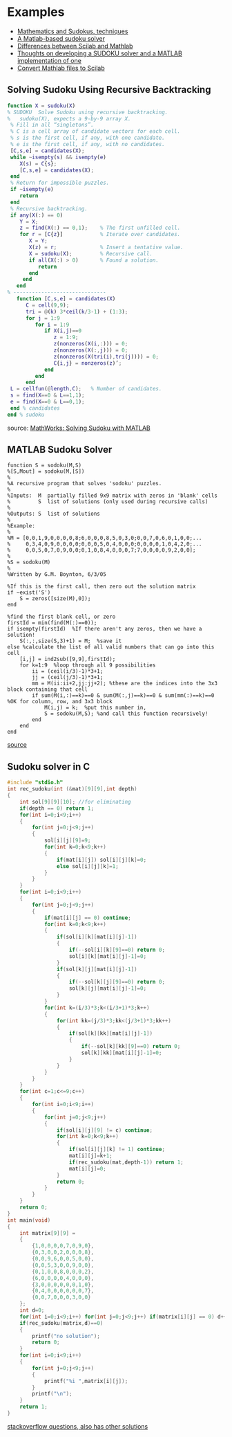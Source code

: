 # Examples
- [Mathematics and Sudokus, techniques](http://www.math.cornell.edu/~mec/Summer2009/meerkamp/Site/Introduction.html)
- [A Matlab-based sudoku solver](http://www2.mathematik.hu-berlin.de/~pevans/personal/sudoku/)
- [Differences between Scilab and Mathlab](http://pages.cs.aueb.gr/~yiannisk/aps-06/SCILAB_HELP/matlabvsscilab_html.htm)
- [Thoughts on developing a SUDOKU solver and a MATLAB implementation of one](https://sites.google.com/site/edmarkovich2/matlab_doku)
- [Convert Mathlab files to Scilab](http://help.scilab.org/docs/5.5.2/en_US/mfile2sci.html)

## Solving Sudoku Using Recursive Backtracking
```Matlab
function X = sudoku(X) 
% SUDOKU  Solve Sudoku using recursive backtracking. 
%   sudoku(X), expects a 9-by-9 array X. 
 % Fill in all “singletons”. 
 % C is a cell array of candidate vectors for each cell. 
 % s is the first cell, if any, with one candidate. 
 % e is the first cell, if any, with no candidates. 
 [C,s,e] = candidates(X); 
 while ~isempty(s) && isempty(e) 
    X(s) = C{s}; 
    [C,s,e] = candidates(X); 
 end 
 % Return for impossible puzzles. 
 if ~isempty(e) 
    return 
 end 
 % Recursive backtracking. 
 if any(X(:) == 0) 
    Y = X; 
    z = find(X(:) == 0,1);    % The first unfilled cell. 
    for r = [C{z}]            % Iterate over candidates. 
       X = Y; 
       X(z) = r;              % Insert a tentative value. 
       X = sudoku(X);         % Recursive call. 
       if all(X(:) > 0)       % Found a solution. 
          return 
       end 
     end 
   end 
% ------------------------------ 
   function [C,s,e] = candidates(X) 
      C = cell(9,9); 
      tri = @(k) 3*ceil(k/3-1) + (1:3); 
      for j = 1:9 
         for i = 1:9 
            if X(i,j)==0 
               z = 1:9; 
               z(nonzeros(X(i,:))) = 0; 
               z(nonzeros(X(:,j))) = 0; 
               z(nonzeros(X(tri(i),tri(j)))) = 0; 
               C{i,j} = nonzeros(z)’; 
            end 
         end 
      end 
 L = cellfun(@length,C);   % Number of candidates. 
 s = find(X==0 & L==1,1); 
 e = find(X==0 & L==0,1); 
 end % candidates 
end % sudoku
```
source: [MathWorks: Solving Sudoku with MATLAB](http://nl.mathworks.com/company/newsletters/articles/solving-sudoku-with-matlab.html) 

## MATLAB Sudoku Solver
```Mathlab
function S = sodoku(M,S)
%[S,Mout] = sodoku(M,[S])
%
%A recursive program that solves 'sodoku' puzzles.
%
%Inputs:  M  partially filled 9x9 matrix with zeros in 'blank' cells
%         S  list of solutions (only used during recursive calls)
%
%Outputs: S  list of solutions
%
%Example:
%
%M = [0,0,1,9,0,0,0,0,8;6,0,0,0,8,5,0,3,0;0,0,7,0,6,0,1,0,0;...
%     0,3,4,0,9,0,0,0,0;0,0,0,5,0,4,0,0,0;0,0,0,0,1,0,4,2,0;...
%     0,0,5,0,7,0,9,0,0;0,1,0,8,4,0,0,0,7;7,0,0,0,0,9,2,0,0];
%
%S = sodoku(M)
%
%Written by G.M. Boynton, 6/3/05

%If this is the first call, then zero out the solution matrix
if ~exist('S')
    S = zeros([size(M),0]);
end

%find the first blank cell, or zero
firstId = min(find(M(:)==0));
if isempty(firstId)  %If there aren't any zeros, then we have a solution!
    S(:,:,size(S,3)+1) = M;  %save it
else %calculate the list of all valid numbers that can go into this cell
    [i,j] = ind2sub([9,9],firstId);
    for k=1:9  %loop through all 9 possibilities
        ii = (ceil(i/3)-1)*3+1;
        jj = (ceil(j/3)-1)*3+1;
        mm = M(ii:ii+2,jj:jj+2); %these are the indices into the 3x3 block containing that cell
        if sum(M(i,:)==k)==0 & sum(M(:,j)==k)==0 & sum(mm(:)==k)==0  %OK for column, row, and 3x3 block
            M(i,j) = k;  %put this number in,
            S = sodoku(M,S); %and call this function recursively!
        end
    end
end
```

[source](http://www.mathworks.com/matlabcentral/fileexchange/8083-matlab-sudoku-solver)

## Sudoku solver in C
```C
#include "stdio.h"
int rec_sudoku(int (&mat)[9][9],int depth)
{
    int sol[9][9][10]; //for eliminating
    if(depth == 0) return 1;
    for(int i=0;i<9;i++)
    {
        for(int j=0;j<9;j++)
        {
            sol[i][j][9]=9;
            for(int k=0;k<9;k++)
            {
                if(mat[i][j]) sol[i][j][k]=0;
                else sol[i][j][k]=1;
            }
        }
    }
    for(int i=0;i<9;i++)
    {
        for(int j=0;j<9;j++)
        {
            if(mat[i][j] == 0) continue;
            for(int k=0;k<9;k++)
            {
                if(sol[i][k][mat[i][j]-1])
                {
                    if(--sol[i][k][9]==0) return 0;
                    sol[i][k][mat[i][j]-1]=0;
                }
                if(sol[k][j][mat[i][j]-1])
                {
                    if(--sol[k][j][9]==0) return 0;
                    sol[k][j][mat[i][j]-1]=0;
                }
            }
            for(int k=(i/3)*3;k<(i/3+1)*3;k++)
            {
                for(int kk=(j/3)*3;kk<(j/3+1)*3;kk++)
                {
                    if(sol[k][kk][mat[i][j]-1])
                    {
                        if(--sol[k][kk][9]==0) return 0;
                        sol[k][kk][mat[i][j]-1]=0;
                    }
                }
            }
        }
    }
    for(int c=1;c<=9;c++)
    {
        for(int i=0;i<9;i++)
        {
            for(int j=0;j<9;j++)
            {
                if(sol[i][j][9] != c) continue;
                for(int k=0;k<9;k++)
                {
                    if(sol[i][j][k] != 1) continue;
                    mat[i][j]=k+1;
                    if(rec_sudoku(mat,depth-1)) return 1;
                    mat[i][j]=0;
                }
                return 0;
            }
        }
    }
    return 0;
}
int main(void)
{
    int matrix[9][9] =
    {
        {1,0,0,0,0,7,0,9,0},
        {0,3,0,0,2,0,0,0,8},
        {0,0,9,6,0,0,5,0,0},
        {0,0,5,3,0,0,9,0,0},
        {0,1,0,0,8,0,0,0,2},
        {6,0,0,0,0,4,0,0,0},
        {3,0,0,0,0,0,0,1,0},
        {0,4,0,0,0,0,0,0,7},
        {0,0,7,0,0,0,3,0,0}
    };
    int d=0;
    for(int i=0;i<9;i++) for(int j=0;j<9;j++) if(matrix[i][j] == 0) d++;
    if(rec_sudoku(matrix,d)==0)
    {
        printf("no solution");
        return 0;
    }
    for(int i=0;i<9;i++)
    {
        for(int j=0;j<9;j++)
        {
            printf("%i ",matrix[i][j]);
        }
        printf("\n");
    }
    return 1;
}
```
[stackoverflow questions, also has other solutions](http://stackoverflow.com/questions/4514994/sudoku-solver-evaluation-function/4515064#4515064)